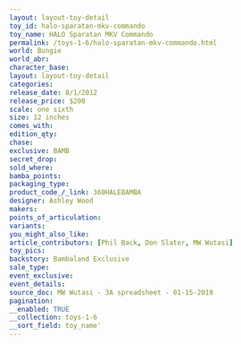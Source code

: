 ```yaml
---
layout: layout-toy-detail 
toy_id: halo-sparatan-mkv-commando
toy_name: HALO Sparatan MKV Commando
permalink: /toys-1-6/halo-sparatan-mkv-commando.html
world: Bungie
world_abr: 
character_base: 
layout: layout-toy-detail
categories: 
release_date: 8/1/2012
release_price: $200 
scale: one sixth
size: 12 inches
comes_with: 
edition_qty: 
chase: 
exclusive: BAMB
secret_drop: 
sold_where: 
bamba_points: 
packaging_type: 
product_code_/_link: 360HALEBAMBA
designer: Ashley Wood
makers: 
points_of_articulation: 
variants: 
you_might_also_like: 
article_contributors: [Phil Back, Don Slater, MW Wutasi]
toy_pics: 
backstory: Bambaland Exclusive
sale_type: 
event_exclusive: 
event_details: 
source_doc: MW Wutasi - 3A spreadsheet - 01-15-2019
pagination: 
__enabled: TRUE
__collection: toys-1-6
__sort_field: toy_name'
---
```

